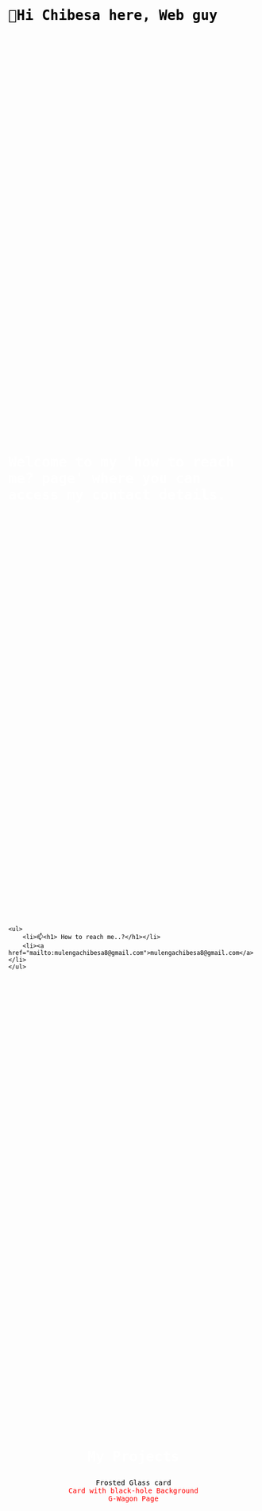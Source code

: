  



<html lang="en">
<head>
    <meta charset="UTF-8">
    <meta name="viewport" content="width=device-width, initial-scale=1.0">
    <title>CMULS Web Guy</title>
    <style>
        body {
            background: url(https://images.hdqwalls.com/wallpapers/lamborghini-aventador-sv-2018-s4.jpg) no-repeat center center;
            background-size: cover;
            display: grid;
            font-family: 'Inconsolata', monospace;
            color: black; /* Set text color to white for better visibility on the background */
            padding: 20px; /* Add padding for better readability */
        }

        h1 {
            font-size: 4em; /* Increase font size for the heading */
            margin-bottom: 20px; /* Add margin to separate heading from the content */
            color: white;
        }

        a {
            color: red; /* Set link color to white */
            text-decoration: none; /* Remove underline from links */
             
        }
  /* ========== Container (Glassmorphism Style) ========== */
 .container {
  width: 90%;
  max-width: 1200px;
  margin: 20px auto;
  background: rgba(255, 255, 255, 0.08);
  padding: 40px;
  border-radius: 15px;
  backdrop-filter: blur(12px);
  box-shadow: 0 8px 30px rgba(0, 0, 0, 0.6);
}
        h3 {
            color: white;
            font-size: 2em;
            
        }
       #projects {
        padding: 100px 0;
        text-align: center;
  } 
  /* ========== Buttons (Spotify + Manus Fusion) ========== */
button,
.cta-button,
.social-button {
  display: inline-block;
  background: linear-gradient(135deg, #1db954, #18a345);
  color: #000;
  padding: 12px 28px;
  font-size: 1rem;
  font-weight: bold;
  text-transform: uppercase;
  text-decoration: none;
  border-radius: 10px;
  transition: transform 0.3s ease, box-shadow 0.3s ease;
  min-width: 160px;
  text-align: center;
  border: none;
  cursor: pointer;
}
/* Hover Effect */
button:hover,
.cta-button:hover,
.social-button:hover {
  transform: scale(1.1);
  box-shadow: 0 6px 15px rgba(29, 185, 84, 0.4);
} 
.project-grid {
  display: flex;
  flex-wrap: wrap;
  justify-content: center;
  gap: 30px;
  margin-top: 30px;
} 
.project-card {
  background: rgba(255, 255, 255, 0.1);
  padding: 30px;
  border-radius: 12px;
  width: 320px;
  text-align: center;
  transition: transform 0.3s ease, box-shadow 0.3s ease;
}
/* Hover Effect */
.project-card:hover {
  transform: scale(1.05);
  box-shadow: 0 6px 20px rgba(255, 255, 255, 0.1);
}
       
 </style>
</head>
<body>
    <h1>👋Hi Chibesa here, Web guy</h1>
    <h3>Welcome to my 'how to reach me? page' where you can access my contact details.</h3>
    
    <ul>
        <li>📫<h1> How to reach me..?</h1></li>
        <li><a href="mailto:mulengachibesa8@gmail.com">mulengachibesa8@gmail.com</a></li>
    </ul>

<!-- Projects Section -->
  <section id="projects" class="fade-in" aria-labelledby="projects-title">
    <div class="container">
    <h3 id="projects-title">My Projects</h3>
      <div class="projects-grid">
       <div class= "project-card>
        <a href="https://cmuls.github.io/Galaxy-Webers/" target="_blank" class="cta-button" rel="noopener noreferrer">Frosted Glass card</a>
       </div>
       <div class="project-card">
        <a href="https://cmuls.github.io/Galaxi-2/"  target="_blank" class="cta-button" rel="noopener noreferrer">Card with black-hole Background</a>
       </div>
       <div class="sproject-card">
       <a href="https://cmuls.github.io/Cit-s-Cars/"  target="_blank" class="cta-button" rel="noopener noreferrer">G-Wagon Page</a>
       </div>
      </div> 
    </div>
  </section>

</body>
</html>
